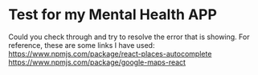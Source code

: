 # Test for my Mental Health APP

Could you check through and try to resolve the error that is showing.
For reference,
these are some links I have used:
https://www.npmjs.com/package/react-places-autocomplete
https://www.npmjs.com/package/google-maps-react
